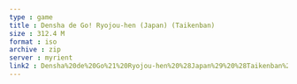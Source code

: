 ```yaml
---
type : game
title : Densha de Go! Ryojou-hen (Japan) (Taikenban)
size : 312.4 M
format : iso
archive : zip
server : myrient
link2 : Densha%20de%20Go%21%20Ryojou-hen%20%28Japan%29%20%28Taikenban%29
---
```

